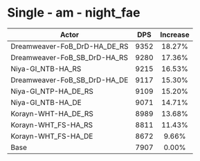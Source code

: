 # Single - am - night_fae
| Actor | DPS | Increase |
|---|:---:|:---:|
|Dreamweaver-FoB_DrD-HA_DE_RS|9352|18.27%|
|Dreamweaver-FoB_SB_DrD-HA_RS|9280|17.36%|
|Niya-GI_NTB-HA_RS|9215|16.53%|
|Dreamweaver-FoB_SB_DrD-HA_DE|9117|15.30%|
|Niya-GI_NTP-HA_DE_RS|9109|15.20%|
|Niya-GI_NTB-HA_DE|9071|14.71%|
|Korayn-WHT-HA_DE_RS|8989|13.68%|
|Korayn-WHT_FS-HA_RS|8811|11.43%|
|Korayn-WHT_FS-HA_DE|8672|9.66%|
|Base|7907|0.00%|

